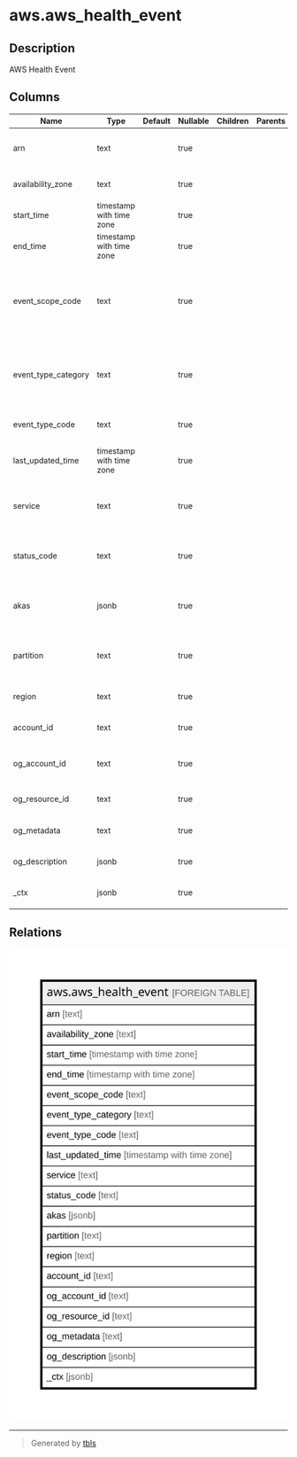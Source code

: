 # aws.aws_health_event

## Description

AWS Health Event

## Columns

| Name | Type | Default | Nullable | Children | Parents | Comment |
| ---- | ---- | ------- | -------- | -------- | ------- | ------- |
| arn | text |  | true |  |  | The Amazon Resource Name (ARN) of the HealthEvent. |
| availability_zone | text |  | true |  |  | The Amazon Web Services Availability Zone of the event. |
| start_time | timestamp with time zone |  | true |  |  | The date and time that the event began. |
| end_time | timestamp with time zone |  | true |  |  | The date and time that the event ended. |
| event_scope_code | text |  | true |  |  | This parameter specifies if the Health event is a public Amazon Web Services service event or an account-specific event. |
| event_type_category | text |  | true |  |  | A list of event type category codes. Possible values are issue, accountNotification, or scheduledChange. |
| event_type_code | text |  | true |  |  | The unique identifier for the event type. |
| last_updated_time | timestamp with time zone |  | true |  |  | The most recent date and time that the event was updated. |
| service | text |  | true |  |  | The Amazon Web Services service that is affected by the event. For example, EC2, RDS. |
| status_code | text |  | true |  |  | The most recent status of the event. Possible values are open, closed, and upcoming. |
| akas | jsonb |  | true |  |  | Array of globally unique identifier strings (also known as) for the resource. |
| partition | text |  | true |  |  | The AWS partition in which the resource is located (aws, aws-cn, or aws-us-gov). |
| region | text |  | true |  |  | The AWS Region in which the resource is located. |
| account_id | text |  | true |  |  | The AWS Account ID in which the resource is located. |
| og_account_id | text |  | true |  |  | The Platform Account ID in which the resource is located. |
| og_resource_id | text |  | true |  |  | The unique ID of the resource in opengovernance. |
| og_metadata | text |  | true |  |  | Platform Metadata of the AWS resource. |
| og_description | jsonb |  | true |  |  | The full model description of the resource |
| _ctx | jsonb |  | true |  |  | Steampipe context in JSON form, e.g. connection_name. |

## Relations

![er](aws.aws_health_event.svg)

---

> Generated by [tbls](https://github.com/k1LoW/tbls)
